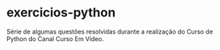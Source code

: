 # exercicios-python

Série de algumas questões resolvidas durante a realização do Curso de Python do Canal Curso Em Vídeo. 
